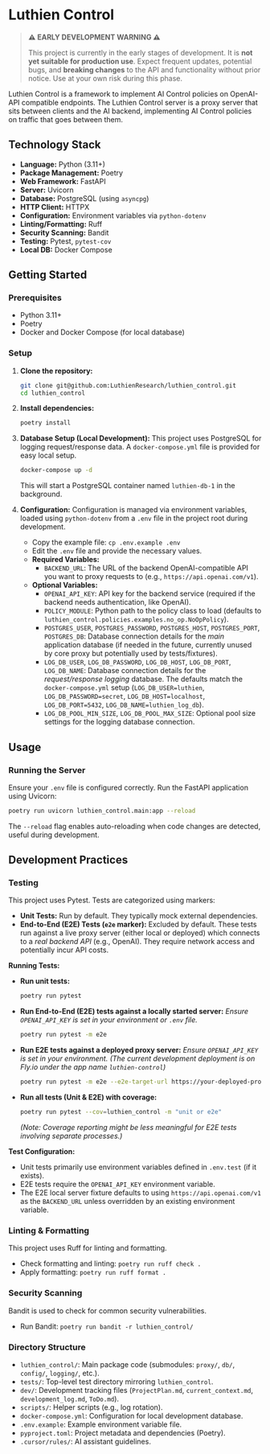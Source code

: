 # Luthien Control

> **⚠️ EARLY DEVELOPMENT WARNING ⚠️**
>
> This project is currently in the early stages of development. It is **not yet suitable for production use**.
> Expect frequent updates, potential bugs, and **breaking changes** to the API and functionality without prior notice.
> Use at your own risk during this phase.

Luthien Control is a framework to implement AI Control policies on OpenAI-API compatible endpoints. The Luthien Control server is a proxy server that sits between clients and the AI backend, implementing AI Control policies on traffic that goes between them.


## Technology Stack
*   **Language:** Python (3.11+)
*   **Package Management:** Poetry
*   **Web Framework:** FastAPI
*   **Server:** Uvicorn
*   **Database:** PostgreSQL (using `asyncpg`)
*   **HTTP Client:** HTTPX
*   **Configuration:** Environment variables via `python-dotenv`
*   **Linting/Formatting:** Ruff
*   **Security Scanning:** Bandit
*   **Testing:** Pytest, `pytest-cov`
*   **Local DB:** Docker Compose

## Getting Started

### Prerequisites
*   Python 3.11+
*   Poetry
*   Docker and Docker Compose (for local database)

### Setup
1.  **Clone the repository:**
    ```bash
    git clone git@github.com:LuthienResearch/luthien_control.git
    cd luthien_control
    ```
2.  **Install dependencies:**
    ```bash
    poetry install
    ```
3.  **Database Setup (Local Development):**
    This project uses PostgreSQL for logging request/response data. A `docker-compose.yml` file is provided for easy local setup.
    ```bash
    docker-compose up -d
    ```
    This will start a PostgreSQL container named `luthien-db-1` in the background.

4.  **Configuration:**
    Configuration is managed via environment variables, loaded using `python-dotenv` from a `.env` file in the project root during development.
    *   Copy the example file: `cp .env.example .env`
    *   Edit the `.env` file and provide the necessary values.
    *   **Required Variables:**
        *   `BACKEND_URL`: The URL of the backend OpenAI-compatible API you want to proxy requests to (e.g., `https://api.openai.com/v1`).
    *   **Optional Variables:**
        *   `OPENAI_API_KEY`: API key for the backend service (required if the backend needs authentication, like OpenAI).
        *   `POLICY_MODULE`: Python path to the policy class to load (defaults to `luthien_control.policies.examples.no_op.NoOpPolicy`).
        *   `POSTGRES_USER`, `POSTGRES_PASSWORD`, `POSTGRES_HOST`, `POSTGRES_PORT`, `POSTGRES_DB`: Database connection details for the *main* application database (if needed in the future, currently unused by core proxy but potentially used by tests/fixtures).
        *   `LOG_DB_USER`, `LOG_DB_PASSWORD`, `LOG_DB_HOST`, `LOG_DB_PORT`, `LOG_DB_NAME`: Database connection details for the *request/response logging* database. The defaults match the `docker-compose.yml` setup (`LOG_DB_USER=luthien`, `LOG_DB_PASSWORD=secret`, `LOG_DB_HOST=localhost`, `LOG_DB_PORT=5432`, `LOG_DB_NAME=luthien_log_db`).
        *   `LOG_DB_POOL_MIN_SIZE`, `LOG_DB_POOL_MAX_SIZE`: Optional pool size settings for the logging database connection.

## Usage

### Running the Server
Ensure your `.env` file is configured correctly. Run the FastAPI application using Uvicorn:
```bash
poetry run uvicorn luthien_control.main:app --reload
```
The `--reload` flag enables auto-reloading when code changes are detected, useful during development.

## Development Practices

### Testing
This project uses Pytest. Tests are categorized using markers:
*   **Unit Tests:** Run by default. They typically mock external dependencies.
*   **End-to-End (E2E) Tests (`e2e` marker):** Excluded by default. These tests run against a live proxy server (either local or deployed) which connects to a *real backend API* (e.g., OpenAI). They require network access and potentially incur API costs.

**Running Tests:**
*   **Run unit tests:**
    ```bash
    poetry run pytest
    ```
*   **Run End-to-End (E2E) tests against a locally started server:**
    *Ensure `OPENAI_API_KEY` is set in your environment or `.env` file.*
    ```bash
    poetry run pytest -m e2e
    ```
*   **Run E2E tests against a deployed proxy server:**
    *Ensure `OPENAI_API_KEY` is set in your environment.*
    *(The current development deployment is on Fly.io under the app name `luthien-control`)*
    ```bash
    poetry run pytest -m e2e --e2e-target-url https://your-deployed-proxy.example.com
    ```
*   **Run all tests (Unit & E2E) with coverage:**
    ```bash
    poetry run pytest --cov=luthien_control -m "unit or e2e"
    ```
    *(Note: Coverage reporting might be less meaningful for E2E tests involving separate processes.)*

**Test Configuration:**
*   Unit tests primarily use environment variables defined in `.env.test` (if it exists).
*   E2E tests require the `OPENAI_API_KEY` environment variable.
*   The E2E local server fixture defaults to using `https://api.openai.com/v1` as the `BACKEND_URL` unless overridden by an existing environment variable.

### Linting & Formatting
This project uses Ruff for linting and formatting.
*   Check formatting and linting: `poetry run ruff check .`
*   Apply formatting: `poetry run ruff format .`

### Security Scanning
Bandit is used to check for common security vulnerabilities.
*   Run Bandit: `poetry run bandit -r luthien_control/`

### Directory Structure
*   `luthien_control/`: Main package code (submodules: `proxy/`, `db/`, `config/`, `logging/`, etc.).
*   `tests/`: Top-level test directory mirroring `luthien_control`.
*   `dev/`: Development tracking files (`ProjectPlan.md`, `current_context.md`, `development_log.md`, `ToDo.md`).
*   `scripts/`: Helper scripts (e.g., log rotation).
*   `docker-compose.yml`: Configuration for local development database.
*   `.env.example`: Example environment variable file.
*   `pyproject.toml`: Project metadata and dependencies (Poetry).
*   `.cursor/rules/`: AI assistant guidelines.
